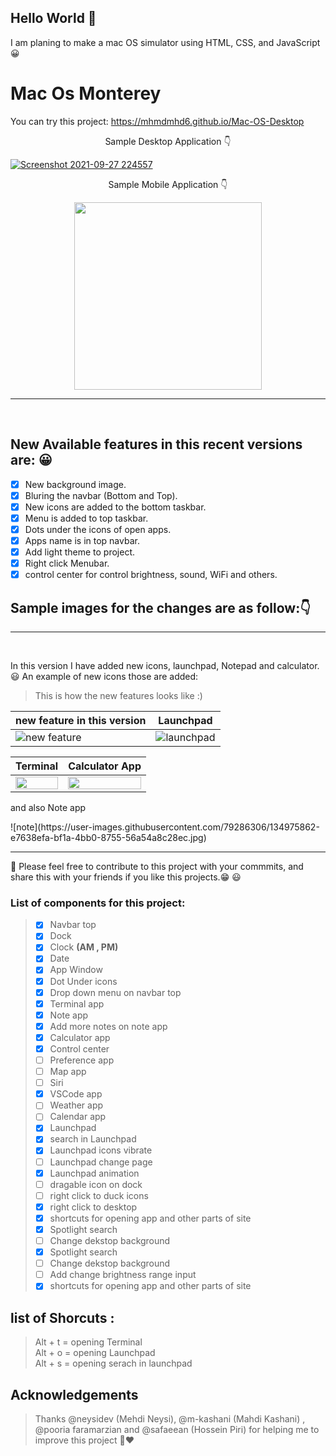## Hello World 👋
I am planing to make a mac OS simulator using HTML, CSS, and JavaScript 😀

<h1>
  Mac Os Monterey
</h1>

You can try this project:
https://mhmdmhd6.github.io/Mac-OS-Desktop

<p align="center">
  Sample Desktop Application 👇
</p>

[![Screenshot 2021-09-27 224557](https://user-images.githubusercontent.com/79286306/134971324-e51a4327-12d1-44b3-b66c-8e9a9558b76c.jpg)](https://mhmdmhd6.github.io/Mac-OS-Desktop/)


<p align="center">
  Sample Mobile Application 👇
</p>
                                           
<p align="center">
  <img width="300" src="https://user-images.githubusercontent.com/79286306/134972775-48abfec8-9774-4b21-82ea-7f375312bf0d.jpg">
</p>
                                      

<hr> <br>

## New Available features in this recent versions are: 😀

- [x] New background image.
- [x] Bluring the navbar (Bottom and Top).
- [x] New icons are added to the bottom taskbar.
- [x] Menu is added to top taskbar.
- [x] Dots under the icons of open apps.
- [x] Apps name is in top navbar.
- [x] Add light theme to project.
- [x] Right click Menubar.
- [x] control center for control brightness, sound, WiFi and others.

## Sample images for the changes are as follow:👇

<hr> <br>

In this version I have added new icons, launchpad, Notepad and calculator. 😃
An example of new icons those are added:
> This is how the new features looks like :)

|new feature in this version| Launchpad |
|------------|------------|
| ![new feature](https://user-images.githubusercontent.com/79286306/134972995-e7fc56e8-6a91-4b27-90cc-c0d968cb2209.jpg)| ![launchpad](https://user-images.githubusercontent.com/79286306/134975627-07cec7d6-4327-42cf-847b-6893eea9d48c.jpg) |



| Terminal | Calculator App  |
|------------|-----------------|
| <img src="https://user-images.githubusercontent.com/79286306/134975665-f7e81071-18a2-4f2c-b034-bb1ec99e1be2.jpg" width="100%"> | <img src="https://user-images.githubusercontent.com/79286306/134975739-5c816139-df8b-4bd5-bba0-9dbbaafcbbab.jpg" width="100%"> |  
<p>
  and also Note app
</p>
![note](https://user-images.githubusercontent.com/79286306/134975862-e7638efa-bf1a-4bb0-8755-56a54a8c28ec.jpg)


<hr>

📌 Please feel free to contribute to this project with your commmits, and share this with your friends if you like this projects.😁 😃

### List of components for this project:
> - [x] Navbar top
> - [x] Dock
> - [x] Clock **(AM , PM)**
> - [x] Date
> - [x] App Window
> - [x] Dot Under icons
> - [x] Drop down menu on navbar top
> - [x] Terminal app
> - [x] Note app
> - [x] Add more notes on note app
> - [x] Calculator app 
> - [x] Control center
> - [ ] Preference app     
> - [ ] Map app      
> - [ ] Siri  
> - [x] VSCode app      
> - [ ] Weather app      
> - [ ] Calendar app      
> - [x] Launchpad      
> - [x] search in Launchpad      
> - [x] Launchpad icons vibrate    
> - [ ] Launchpad change page 
> - [x] Launchpad animation      
> - [ ] dragable icon on dock      
> - [ ] right click to duck icons
> - [x] right click to desktop
> - [x] shortcuts for opening app and other parts of site    
> - [x] Spotlight search
> - [ ] Change dekstop background
> - [x] Spotlight search
> - [ ] Change dekstop background
> - [ ] Add change brightness range input 
> - [x] shortcuts for opening app and other parts of site 


## list of Shorcuts : <br>
> Alt + t = opening Terminal  <br>
> Alt + o = opening Launchpad <br>
> Alt + s = opening serach in  launchpad <br>

<!-- ACKNOWLEDGEMENTS -->

## Acknowledgements

> Thanks @neysidev (Mehdi Neysi), @m-kashani (Mahdi Kashani) , @pooria faramarzian and @safaeean (Hossein Piri) for helping me to improve this project 🙏❤
